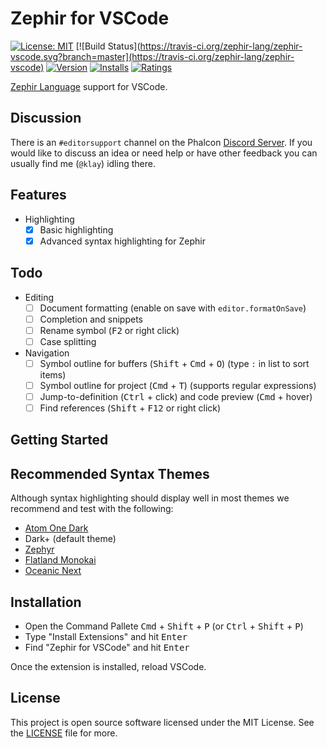 # Zephir for VSCode

[![License: MIT](https://img.shields.io/badge/License-MIT-brightgreen.svg)](https://opensource.org/licenses/MIT)
[![Build Status](https://travis-ci.org/zephir-lang/zephir-vscode.svg?branch=master](https://travis-ci.org/zephir-lang/zephir-vscode)
[![Version](https://vsmarketplacebadge.apphb.com/version-short/zephir-lang.zephir.svg)](https://marketplace.visualstudio.com/items?itemName=zephir-lang.zephir)
[![Installs](https://vsmarketplacebadge.apphb.com/installs-short/zephir-lang.zephir.svg)](https://marketplace.visualstudio.com/items?itemName=zephir-lang.zephir)
[![Ratings](https://vsmarketplacebadge.apphb.com/rating-short/zephir-lang.zephir.svg)](https://marketplace.visualstudio.com/items?itemName=zephir-lang.zephir)

[Zephir Language](https://zephir-lang.com) support for VSCode.

## Discussion

There is an `#editorsupport` channel on the Phalcon [Discord Server](https://discord.gg/PNFsSsr).
If you would like to discuss an idea or need help or have other feedback you can usually find me (`@klay`) idling there.

## Features

* Highlighting
  - [x] Basic highlighting
  - [x] Advanced syntax highlighting for Zephir

## Todo

* Editing
  - [ ] Document formatting (enable on save with `editor.formatOnSave`)
  - [ ] Completion and snippets
  - [ ] Rename symbol (<kbd>F2</kbd> or right click)
  - [ ] Case splitting

* Navigation
  - [ ] Symbol outline for buffers (<kbd>Shift</kbd> + <kbd>Cmd</kbd> + <kbd>O</kbd>) (type `:` in list to sort items)
  - [ ] Symbol outline for project (<kbd>Cmd</kbd> + <kbd>T</kbd>) (supports regular expressions)
  - [ ] Jump-to-definition (<kbd>Ctrl</kbd> + click) and code preview (<kbd>Cmd</kbd> + hover)
  - [ ] Find references (<kbd>Shift</kbd> + <kbd>F12</kbd> or right click)

## Getting Started

## Recommended Syntax Themes

Although syntax highlighting should display well in most themes we recommend and test with the following:

* [Atom One Dark](https://marketplace.visualstudio.com/items?itemName=freebroccolo.theme-atom-one-dark)
* Dark+ (default theme)
* [Zephyr](https://marketplace.visualstudio.com/items?itemName=atrX.vscode-zephyr-theme)
* [Flatland Monokai](https://marketplace.visualstudio.com/items?itemName=gerane.Theme-FlatlandMonokai)
* [Oceanic Next](https://marketplace.visualstudio.com/items?itemName=naumovs.theme-oceanicnext)

## Installation

* Open the Command Pallete <kbd>Cmd</kbd> + <kbd>Shift</kbd> + <kbd>P</kbd>
  (or <kbd>Ctrl</kbd> + <kbd>Shift</kbd> + <kbd>P</kbd>)
* Type "Install Extensions" and hit <kbd>Enter</kbd>
* Find "Zephir for VSCode" and hit <kbd>Enter</kbd>

Once the extension is installed, reload VSCode.

## License

This project is open source software licensed under the MIT License.
See the [LICENSE](hhttps://github.com/zephir-lang/zephir-vscode/blob/master/LICENSE) file for more.